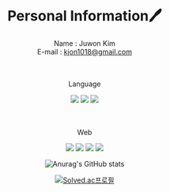 <div align="center">

# Personal Information🖊️

  
  Name : Juwon Kim
<br/>E-mail : kjon1018@gmail.com


<br/><br/>
Language
  
  
<img src="https://img.shields.io/badge/Python-3776AB?style=flat-square&logo=Python&logoColor=white"> <img src="https://img.shields.io/badge/C++-00599C?style=flat-square&logo=Cplusplus&logoColor=white"> <img src="https://img.shields.io/badge/Java-B23634?style=flat-square&logo=Java&logoColor=white"/>

  
  
  
  
  
<br/><br/>
Web
  
  
  <img src="https://img.shields.io/badge/HTML-E34F26?style=flat-square&logo=HTML5&logoColor=white"/> <img src="https://img.shields.io/badge/CSS-1572B6?style=flat-square&logo=CSS3&logoColor=white"/> <img src="https://img.shields.io/badge/Javascript-F7DF1E?style=flat-square&logo=JavaScript&logoColor=black"/> <img src="https://img.shields.io/badge/React-61DAFB?style=flat-square&logo=React&logoColor=black"/>

  
  ![Anurag's GitHub stats](https://github-readme-stats-sand-six-91.vercel.app/api?username=juwonk1018&show_icons=true&count_private=true&line_height=24&theme=merko)

  [![Solved.ac프로필](http://mazassumnida.wtf/api/v2/generate_badge?boj=aju540)](https://solved.ac/aju540)
</div>

